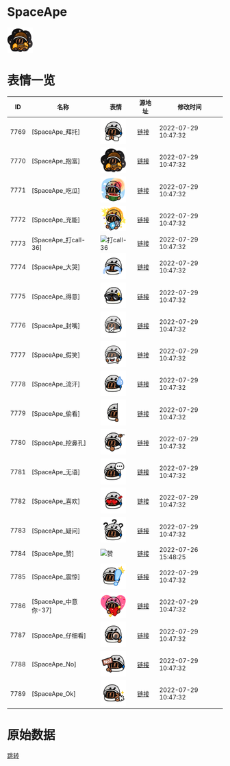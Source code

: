 # SpaceApe

<img src="./cover.png" height="60" alt="cover" />

# 表情一览

|ID|名称|表情|源地址|修改时间|
|----|----|----|----|----|
|7769|[SpaceApe_拜托]|<img src="./pic/007769_%5BSpaceApe_拜托%5D.png" height="60" alt="拜托"/>|[链接](http://i0.hdslb.com/bfs/emote/b5a993bd0ae2b2f7f5562cb433077e87a8986ac1.png)|2022-07-29 10:47:32|
|7770|[SpaceApe_抱富]|<img src="./pic/007770_%5BSpaceApe_抱富%5D.png" height="60" alt="抱富"/>|[链接](http://i0.hdslb.com/bfs/emote/aec371c249495a868b8a5c77cf460c1e3f9465f9.png)|2022-07-29 10:47:32|
|7771|[SpaceApe_吃瓜]|<img src="./pic/007771_%5BSpaceApe_吃瓜%5D.png" height="60" alt="吃瓜"/>|[链接](http://i0.hdslb.com/bfs/emote/40afdaf09df1862d228aec339c00168f3023df48.png)|2022-07-29 10:47:32|
|7772|[SpaceApe_充能]|<img src="./pic/007772_%5BSpaceApe_充能%5D.png" height="60" alt="充能"/>|[链接](http://i0.hdslb.com/bfs/emote/f6ee6242cddfef6907edcb161007fecf95528647.png)|2022-07-29 10:47:32|
|7773|[SpaceApe_打call-36]|<img src="./pic/007773_%5BSpaceApe_打call-36%5D.png" height="60" alt="打call-36"/>|[链接](http://i0.hdslb.com/bfs/emote/20eca773121d26b4cf3935f2f5a27a1290fc6322.png)|2022-07-29 10:47:32|
|7774|[SpaceApe_大哭]|<img src="./pic/007774_%5BSpaceApe_大哭%5D.png" height="60" alt="大哭"/>|[链接](http://i0.hdslb.com/bfs/emote/c1c21953da5d7dee5ee5d28cf2bdba172ab91978.png)|2022-07-29 10:47:32|
|7775|[SpaceApe_得意]|<img src="./pic/007775_%5BSpaceApe_得意%5D.png" height="60" alt="得意"/>|[链接](http://i0.hdslb.com/bfs/emote/bdf2e3978de3b44c1adc4baa6c744d4dd430cee4.png)|2022-07-29 10:47:32|
|7776|[SpaceApe_封嘴]|<img src="./pic/007776_%5BSpaceApe_封嘴%5D.png" height="60" alt="封嘴"/>|[链接](http://i0.hdslb.com/bfs/emote/e26a2b8adeed5c9f6bf3a04db00016da6cb11105.png)|2022-07-29 10:47:32|
|7777|[SpaceApe_假笑]|<img src="./pic/007777_%5BSpaceApe_假笑%5D.png" height="60" alt="假笑"/>|[链接](http://i0.hdslb.com/bfs/emote/5143706c2363b6d1e2ca95762ff24e9b67463392.png)|2022-07-29 10:47:32|
|7778|[SpaceApe_流汗]|<img src="./pic/007778_%5BSpaceApe_流汗%5D.png" height="60" alt="流汗"/>|[链接](http://i0.hdslb.com/bfs/emote/3dd68b0c262094cef233430d1f2ba30641b47ba1.png)|2022-07-29 10:47:32|
|7779|[SpaceApe_偷看]|<img src="./pic/007779_%5BSpaceApe_偷看%5D.png" height="60" alt="偷看"/>|[链接](http://i0.hdslb.com/bfs/emote/05d9b784a6fbaee3bd57ef65cc4b5912521e2ffe.png)|2022-07-29 10:47:32|
|7780|[SpaceApe_挖鼻孔]|<img src="./pic/007780_%5BSpaceApe_挖鼻孔%5D.png" height="60" alt="挖鼻孔"/>|[链接](http://i0.hdslb.com/bfs/emote/da0ccaf6df503b55eb4819e7ddd59fac4183076a.png)|2022-07-29 10:47:32|
|7781|[SpaceApe_无语]|<img src="./pic/007781_%5BSpaceApe_无语%5D.png" height="60" alt="无语"/>|[链接](http://i0.hdslb.com/bfs/emote/2f4e8514597304bb8c79254aa1c1693831c6c0df.png)|2022-07-29 10:47:32|
|7782|[SpaceApe_喜欢]|<img src="./pic/007782_%5BSpaceApe_喜欢%5D.png" height="60" alt="喜欢"/>|[链接](http://i0.hdslb.com/bfs/emote/589ed7cc195cfe2aba594582701e8db32cba5bdb.png)|2022-07-29 10:47:32|
|7783|[SpaceApe_疑问]|<img src="./pic/007783_%5BSpaceApe_疑问%5D.png" height="60" alt="疑问"/>|[链接](http://i0.hdslb.com/bfs/emote/72b2a4d1e49ec927d4ea5b08880613de848d4573.png)|2022-07-29 10:47:32|
|7784|[SpaceApe_赞]|<img src="./pic/007784_%5BSpaceApe_赞%5D.png" height="60" alt="赞"/>|[链接](http://i0.hdslb.com/bfs/emote/0cfcb76e3eb68c6e4e8756d5f93d3a6699646416.png)|2022-07-26 15:48:25|
|7785|[SpaceApe_震惊]|<img src="./pic/007785_%5BSpaceApe_震惊%5D.png" height="60" alt="震惊"/>|[链接](http://i0.hdslb.com/bfs/emote/6d5b644be2e40d64b08768ed836ed846f64ef217.png)|2022-07-29 10:47:32|
|7786|[SpaceApe_中意你-37]|<img src="./pic/007786_%5BSpaceApe_中意你-37%5D.png" height="60" alt="中意你-37"/>|[链接](http://i0.hdslb.com/bfs/emote/fe6007f64951e66c3aa722729c1bcd89a514fa99.png)|2022-07-29 10:47:32|
|7787|[SpaceApe_仔细看]|<img src="./pic/007787_%5BSpaceApe_仔细看%5D.png" height="60" alt="仔细看"/>|[链接](http://i0.hdslb.com/bfs/emote/55a7290404e126f07773f3f924e05d2aaff0c273.png)|2022-07-29 10:47:32|
|7788|[SpaceApe_No]|<img src="./pic/007788_%5BSpaceApe_No%5D.png" height="60" alt="No"/>|[链接](http://i0.hdslb.com/bfs/emote/830892121a58e54da65feb258a6b75e00d70344c.png)|2022-07-29 10:47:32|
|7789|[SpaceApe_Ok]|<img src="./pic/007789_%5BSpaceApe_Ok%5D.png" height="60" alt="Ok"/>|[链接](http://i0.hdslb.com/bfs/emote/8e8712fa07049b7a0330da0dad03b696e70e14fa.png)|2022-07-29 10:47:32|

# 原始数据

[跳转](./raw.json)

